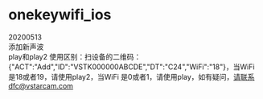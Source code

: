 # onekeywifi_ios            
   

20200513    
添加新声波     
play和play2 使用区别：扫设备的二维码：     {"ACT":"Add","ID":"VSTK000000ABCDE","DT":"C24","WiFi":"18"}，当WiFi 是18或者19，请使用play2，当WiFi 是0或者1，请使用play，如有疑问，请联系dfc@vstarcam.com






